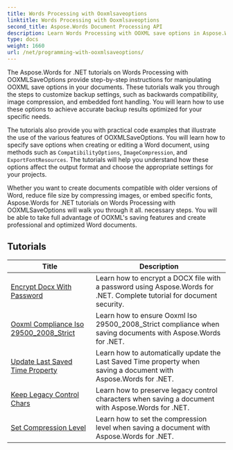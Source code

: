 ```yaml
---
title: Words Processing with Ooxmlsaveoptions
linktitle: Words Processing with Ooxmlsaveoptions
second_title: Aspose.Words Document Processing API
description: Learn Words Processing with OOXML save options in Aspose.Words for .NET. Comprehensive tutorials and sample code to manipulate and customize saving Word documents in OOXML format.
type: docs
weight: 1660
url: /net/programming-with-ooxmlsaveoptions/
---
```

The Aspose.Words for .NET tutorials on Words Processing with OOXMLSaveOptions provide step-by-step instructions for manipulating OOXML save options in your documents. These tutorials walk you through the steps to customize backup settings, such as backwards compatibility, image compression, and embedded font handling. You will learn how to use these options to achieve accurate backup results optimized for your specific needs.

The tutorials also provide you with practical code examples that illustrate the use of the various features of OOXMLSaveOptions. You will learn how to specify save options when creating or editing a Word document, using methods such as `CompatibilityOptions`, `ImageCompression`, and `ExportFontResources`. The tutorials will help you understand how these options affect the output format and choose the appropriate settings for your projects.

Whether you want to create documents compatible with older versions of Word, reduce file size by compressing images, or embed specific fonts, Aspose.Words for .NET tutorials on Words Processing with OOXMLSaveOptions will walk you through it all. necessary steps. You will be able to take full advantage of OOXML's saving features and create professional and optimized Word documents.

 ## Tutorials
| Title | Description |
| --- | --- |
| [Encrypt Docx With Password](./encrypt-docx-with-password/) | Learn how to encrypt a DOCX file with a password using Aspose.Words for .NET. Complete tutorial for document security. |
| [Ooxml Compliance Iso 29500_2008_Strict](./ooxml-compliance-iso-29500_2008_strict/) | Learn how to ensure Ooxml Iso 29500_2008_Strict compliance when saving documents with Aspose.Words for .NET. |
| [Update Last Saved Time Property](./update-last-saved-time-property/) | Learn how to automatically update the Last Saved Time property when saving a document with Aspose.Words for .NET. |
| [Keep Legacy Control Chars](./keep-legacy-control-chars/) | Learn how to preserve legacy control characters when saving a document with Aspose.Words for .NET. |
| [Set Compression Level](./set-compression-level/) | Learn how to set the compression level when saving a document with Aspose.Words for .NET. |
